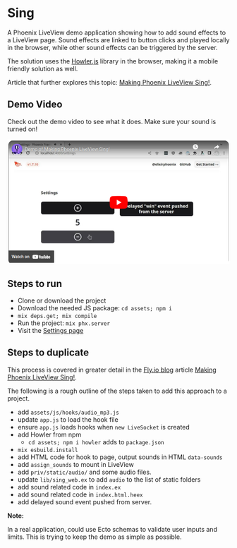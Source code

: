 # Sing

A Phoenix LiveView demo application showing how to add sound effects to a LiveView page. Sound effects are linked to button clicks and played locally in the browser, while other sound effects can be triggered by the server.

The solution uses the [Howler.js](https://www.npmjs.com/package/howler) library in the browser, making it a mobile friendly solution as well.

Article that further explores this topic: [Making Phoenix LiveView Sing!](https://fly.io/phoenix-files/making-phoenix-liveview-sing/).

## Demo Video

Check out the demo video to see what it does. Make sure your sound is turned on!

[![Sound effect Youtube demo video](./YoutubeLinkImage.png)](https://www.youtube.com/watch?v=0ySoGdGPSyA)

## Steps to run

- Clone or download the project
- Download the needed JS package: `cd assets; npm i`
- `mix deps.get; mix compile`
- Run the project: `mix phx.server`
- Visit the [Settings page](http://localhost:4000/settings)

## Steps to duplicate

This process is covered in greater detail in the [Fly.io blog](https://fly.io/phoenix-files/) article [Making Phoenix LiveView Sing!](https://fly.io/phoenix-files/making-phoenix-liveview-sing/).

The following is a rough outline of the steps taken to add this approach to a project.

- add `assets/js/hooks/audio_mp3.js`
- update `app.js` to load the hook file
- ensure `app.js` loads hooks when `new LiveSocket` is created
- add Howler from npm
  - `cd assets; npm i howler` adds to `package.json`
- `mix esbuild.install`
- add HTML code for hook to page, output sounds in HTML `data-sounds`
- add `assign_sounds` to mount in LiveView
- add `priv/static/audio/` and some audio files.
- update `lib/sing_web.ex` to add `audio` to the list of static folders
- add sound related code in `index.ex`
- add sound related code in `index.html.heex`
- add delayed sound event pushed from server.

**Note:**

In a real application, could use Ecto schemas to validate user inputs and limits. This is trying to keep the demo as simple as possible.

